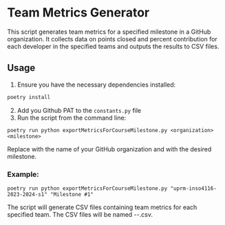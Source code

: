 # Team Metrics Generator

This script generates team metrics for a specified milestone in a GitHub organization. It collects data on points closed and percent contribution for each developer in the specified teams and outputs the results to CSV files.
## Usage

1. Ensure you have the necessary dependencies installed:
```bash
poetry install
```
2. Add you Github PAT to the `constants.py` file
3. Run the script from the command line:
```
poetry run python exportMetricsForCourseMilestone.py <organization> <milestone>
```
Replace <organization> with the name of your GitHub organization and <milestone> with the desired milestone.
### Example:
```
poetry run python exportMetricsForCourseMilestone.py "uprm-inso4116-2023-2024-s1" "Milestone #1"
```
The script will generate CSV files containing team metrics for each specified team. The CSV files will be named <milestone>-<team>-<organization>.csv.

